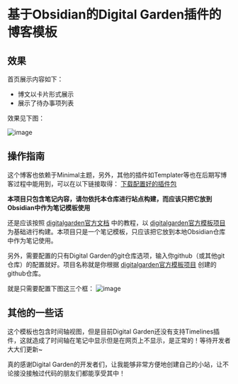 # 基于Obsidian的Digital Garden插件的博客模板

## 效果
首页展示内容如下：

- 博文以卡片形式展示
- 展示了待办事项列表
    
效果见下图：

![image](https://github.com/magicGina/digital_garden_blog_template/assets/88796282/ca2b672e-6328-4e10-86e4-5630d05fe4eb)

## 操作指南
这个博客也依赖于Minimal主题，另外，其他的插件如Templater等也在后期写博客过程中能用到，可以在以下链接取得： [下载配置好的插件包](https://miya.teracloud.jp/share/11d12c08ec2d0062)

**本项目只包含笔记内容，请勿依托本仓库进行站点构建，而应该只把它放到Obsidian中作为笔记模板使用**

还是应该按照 [digitalgarden官方文档](https://dg-docs.ole.dev/) 中的教程，以 [digitalgarden官方模板项目](https://github.com/oleeskild/digitalgarden) 为基础进行构建。本项目只是一个笔记模板，只应该把它放到本地Obsidian仓库中作为笔记使用。

另外，需要配置的只有Digital Garden的git仓库选项，输入你github（或其他git仓库）的配置就好。项目名称就是你根据 [digitalgarden官方模板项目](https://github.com/oleeskild/digitalgarden) 创建的github仓库。

就是只需要配置下图这三个框：
![image](https://github.com/magicGina/digital_garden_blog_template/assets/88796282/a933d03c-a7e6-4f46-a8d5-412a6c724c85)

## 其他的一些话
这个模板也包含时间轴视图，但是目前Digital Garden还没有支持Timelines插件，这就造成了时间轴在笔记中显示但是在网页上不显示，是正常的！等待开发者大大们更新~

真的感谢Digital Garden的开发者们，让我能够非常方便地创建自己的小站，让不论接没接触过代码的朋友们都能享受其中！
